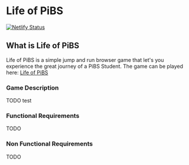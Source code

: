 # Life of PiBS

[![Netlify Status](https://api.netlify.com/api/v1/badges/3f80d5d3-81f4-4f09-8d73-db2ab83bf41f/deploy-status)](https://app.netlify.com/sites/lifeofpibs/deploys)

## What is Life of PiBS

Life of PiBS is a simple jump and run browser game that let's you experience the great journey of a PiBS Student.
The game can be played here: [Life of PiBS](https://lifeofpibs.netlify.com)

### Game Description

TODO test

### Functional Requirements

TODO

### Non Functional Requirements

TODO
